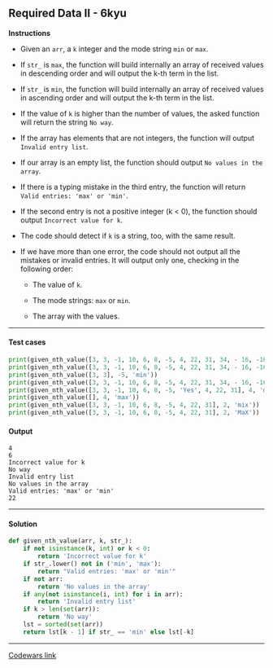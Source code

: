 ## Required Data II - 6kyu

**Instructions**

- Given an `arr`, a `k` integer and the mode string `min` or `max`.

- If `str_` is `max`, the function will build internally an array of received values in descending order and will output the k-th term in the list.

- If `str_` is `min`, the function will build internally an array of received values in ascending order and will output the k-th term in the list.

- If the value of `k` is higher than the number of values, the asked function will return the string `No way`.

- If the array has elements that are not integers, the function will output `Invalid entry list`.

- If our array is an empty list, the function should output `No values in the array`.

- If there is a typing mistake in the third entry, the function will return `Valid entries: 'max' or 'min'`.

- If the second entry is not a positive integer (k < 0), the function should output `Incorrect value for k`.

- The code should detect if `k` is a string, too, with the same result.

- If we have more than one error, the code should not output all the mistakes or invalid entries. It will output only one, checking in the following order:

    - The value of `k`.

    - The mode strings: `max` or `min`.

    - The array with the values.

---

#### Test cases

```python
print(given_nth_value([3, 3, -1, 10, 6, 8, -5, 4, 22, 31, 34, - 16, -16, 8, 8], 5, 'min'))
print(given_nth_value([3, 3, -1, 10, 6, 8, -5, 4, 22, 31, 34, - 16, -16, 8, 8], 6, 'max'))
print(given_nth_value([3, 3], -5, 'min'))
print(given_nth_value([3, 3, -1, 10, 6, 8, -5, 4, 22, 31, 34, - 16, -16, 8, 8], 13, 'max'))
print(given_nth_value([3, 3, -1, 10, 6, 8, -5, 'Yes', 4, 22, 31], 4, 'max'))
print(given_nth_value([], 4, 'max'))
print(given_nth_value([3, 3, -1, 10, 6, 8, -5, 4, 22, 31], 2, 'mix'))
print(given_nth_value([3, 3, -1, 10, 6, 8, -5, 4, 22, 31], 2, 'MaX'))
```

#### Output

```
4
6
Incorrect value for k
No way
Invalid entry list
No values in the array
Valid entries: 'max' or 'min'
22
```

---

#### Solution

```python
def given_nth_value(arr, k, str_):
    if not isinstance(k, int) or k < 0:
        return 'Incorrect value for k'
    if str_.lower() not in ('min', 'max'):
        return "Valid entries: 'max' or 'min'"
    if not arr:
        return 'No values in the array'
    if any(not isinstance(i, int) for i in arr):
        return 'Invalid entry list'
    if k > len(set(arr)):
        return 'No way'
    lst = sorted(set(arr))
    return lst[k - 1] if str_ == 'min' else lst[-k]
```

---

[Codewars link](https://www.codewars.com/kata/560985a07add63e1a1000019)
